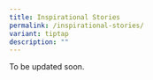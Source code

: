 ```yaml
---
title: Inspirational Stories
permalink: /inspirational-stories/
variant: tiptap
description: ""
---
```

<p>To be updated soon.</p>